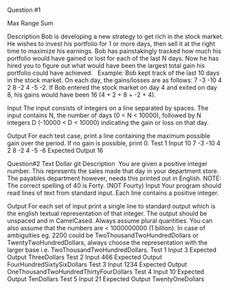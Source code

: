Question #1

Max Range Sum

Description
Bob is developing a new strategy to get rich in the stock market. He wishes to invest his portfolio for 1 or more days, then sell it at the right time to maximize his earnings. Bob has painstakingly tracked how much his portfolio would have gained or lost for each of the last N days. Now he has hired you to figure out what would have been the largest total gain his portfolio could have achieved.   Example: Bob kept track of the last 10 days in the stock market. On each day, the gains/losses are as follows: 7 -3 -10 4 2 8 -2 4 -5 -2. If Bob entered the stock market on day 4 and exited on day 8, his gains would have been 16 (4 + 2 + 8 + -2 + 4).

Input 
The input consists of integers on a line separated by spaces. The input contains N, the number of days (0 < N < 10000), followed by N integers D (-10000 < D < 10000) indicating the gain or loss on that day.

Output 
For each test case, print a line containing the maximum possible gain over the period. If no gain is possible, print 0.
Test 1
Input
10 7 -3 -10 4 2 8 -2 4 -5 -6
Expected Output
16



Question#2
Text Dollar
git 
Description  You are given a positive integer number. This represents the sales made that day in your department store. The payables department however, needs this printed out in English. NOTE: The correct spelling of 40 is Forty. (NOT Fourty)
Input 
Your program should read lines of text from standard input. Each line contains a positive integer.

Output 
For each set of input print a single line to standard output which is the english textual representation of that integer. The output should be unspaced and in CamelCased. Always assume plural quantities. You can also assume that the numbers are < 1000000000 (1 billion). In case of ambiguities eg. 2200 could be TwoThousandTwoHundredDollars or TwentyTwoHundredDollars, always choose the representation with the larger base i.e. TwoThousandTwoHundredDollars.
Test 1
Input
3 
Expected Output
ThreeDollars
Test 2
Input
466 
Expected Output
FourHundredSixtySixDollars
Test 3
Input
1234 
Expected Output
OneThousandTwoHundredThirtyFourDollars
Test 4
Input
10 
Expected Output
TenDollars
Test 5
Input
21 
Expected Output
TwentyOneDollars
